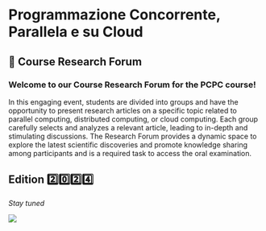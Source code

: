 # Programmazione Concorrente, Parallela e su Cloud
## 📢 Course Research Forum

### Welcome to our Course Research Forum for the PCPC course!

In this engaging event, students are divided into groups and have the opportunity to present research articles on a specific topic related to parallel computing, distributed computing, or cloud computing. Each group carefully selects and analyzes a relevant article, leading to in-depth and stimulating discussions. The Research Forum provides a dynamic space to explore the latest scientific discoveries and promote knowledge sharing among participants and is a required task to access the oral examination.

## Edition 2️⃣0️⃣2️⃣4️⃣

_Stay tuned_

![](https://images.squarespace-cdn.com/content/v1/56c8ea9db654f92cd6e53568/1465503420048-LIBRT5W79357E1RCUSXM/bestgifever.gif?format=2500w)